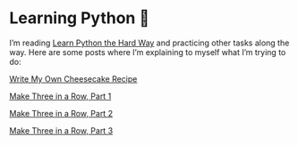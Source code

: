 # Learning Python 🐍

I’m reading [Learn Python the Hard Way](https://learncodethehardway.org/python/) and practicing other tasks along the way. Here are some posts where I’m explaining to myself what I’m trying to do:

[Write My Own Cheesecake Recipe](https://elisabethirgens.github.io/notes/2018/01/cheesecake/)

[Make Three in a Row, Part 1](https://elisabethirgens.github.io/notes/2018/02/game/)

[Make Three in a Row, Part 2](https://elisabethirgens.github.io/notes/2018/03/game/)

[Make Three in a Row, Part 3](https://elisabethirgens.github.io/notes/2018/04/game/)
